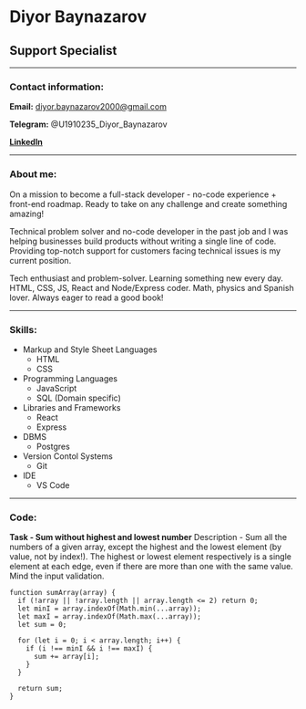 # Diyor Baynazarov

## Support Specialist

---

### Contact information:

**Email:** diyor.baynazarov2000@gmail.com

**Telegram:** @U1910235_Diyor_Baynazarov

[**LinkedIn**](https://www.linkedin.com/in/diyor-baynazarov-019604176/)

---

### About me:

On a mission to become a full-stack developer - no-code experience + front-end roadmap. Ready to take on any challenge and create something amazing!

Technical problem solver and no-code developer in the past job and I was helping businesses build products without writing a single line of code.
Providing top-notch support for customers facing technical issues is my current position.

Tech enthusiast and problem-solver. Learning something new every day. HTML, CSS, JS, React and Node/Express coder. Math, physics and Spanish lover. Always eager to read a good book!

---

### Skills:

- Markup and Style Sheet Languages
  - HTML
  - CSS
- Programming Languages
  - JavaScript
  - SQL (Domain specific)
- Libraries and Frameworks
  - React
  - Express
- DBMS
  - Postgres
- Version Contol Systems
  - Git
- IDE
  - VS Code

---

### Code:

**Task - Sum without highest and lowest number**
Description - Sum all the numbers of a given array, except the highest and the lowest element (by value, not by index!). The highest or lowest element respectively is a single element at each edge, even if there are more than one with the same value. Mind the input validation.

```
function sumArray(array) {
  if (!array || !array.length || array.length <= 2) return 0;
  let minI = array.indexOf(Math.min(...array));
  let maxI = array.indexOf(Math.max(...array));
  let sum = 0;

  for (let i = 0; i < array.length; i++) {
    if (i !== minI && i !== maxI) {
      sum += array[i];
    }
  }

  return sum;
}
```
